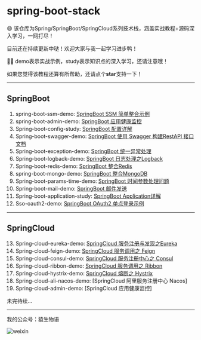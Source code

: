 # spring-boot-stack
:smile: 该仓库为Spring/SpringBoot/SpringCloud系列技术栈，涵盖实战教程+源码深入学习，一网打尽！

目前还在持续更新中哒！欢迎大家与我一起学习进步鸭！

:tipping_hand_man: demo表示实战示例，study表示知识点的深入学习，还请注意哦！

如果您觉得该教程还算有所帮助，还请点个**star**支持一下！



---

## SpringBoot

1. spring-boot-ssm-demo: [SpringBoot SSM 简单整合示例](http://www.eknown.cn/index.php/spring-boot/ssm-simple.html)
2. spring-boot-admin-demo: [SpringBoot 应用健康监控](http://www.eknown.cn/index.php/spring-boot/spring-boot-admin.html)
3. Spring-boot-config-study: [SpringBoot 配置详解](http://www.eknown.cn/index.php/spring-boot/config.html)
4. Spring-boot-swagger-demo: [SpringBoot 使用 Swagger 构建RestAPI 接口文档](http://www.eknown.cn/index.php/default/spring-boot-swagger.html)
5. Spring-boot-exception-demo: [SpringBoot 统一异常处理](http://www.eknown.cn/index.php/spring-boot/exception-handler.html)
6. Spring-boot-logback-demo: [SpringBoot 日志处理之Logback](http://www.eknown.cn/index.php/spring-boot/logback.html)
7. Spring-boot-redis-demo: [SpringBoot 整合Redis](http://www.eknown.cn/index.php/spring-boot/spring-boot-redis.html)
8. spring-boot-mongo-demo: [SpringBoot 整合MongoDB](http://www.eknown.cn/index.php/spring-boot/spring-boot-mongodb.html)
9. Spring-boot-params-time-demo: [SpringBoot 时间参数处理问题](http://www.eknown.cn/index.php/spring-boot/params-time.html)
10. Spring-boot-mail-demo: [SpringBoot 邮件发送](http://www.eknown.cn/index.php/spring-boot/email.html)
11. Spring-boot-application-study: [SpringBoot Application详解](http://www.eknown.cn/index.php/spring-boot/spring-boot-application.html)
12. Sso-oauth2-demo: [SpringBoot OAuth2 单点登录示例](http://www.eknown.cn/index.php/spring-boot/oauth2-sso.html)


---

## SpringCloud

13. Spring-cloud-eureka-demo: [SpringCloud 服务注册与发现之Eureka](http://www.eknown.cn/index.php/SpringCloud/eureka.html)
14. Spring-cloud-feign-demo: [SpringCloud 服务调用之 Feign](http://www.eknown.cn/index.php/SpringCloud/feign.html)
15. Spring-cloud-consul-demo: [SpringCloud 服务注册中心之 Consul](http://www.eknown.cn/index.php/SpringCloud/consul.html)
16. Spring-cloud-ribbon-demo: [SpringCloud 服务调用之 Ribbon](http://www.eknown.cn/index.php/SpringCloud/ribbon.html)
17. Spring-cloud-hystrix-demo: [SpringCloud 熔断之 Hystrix](http://www.eknown.cn/index.php/SpringCloud/hystrix.html)
18. Spring-cloud-ali-nacos-demo: [SpringCloud 阿里服务注册中心 Nacos]
19. Spring-cloud-admin-demo: [SpringCloud 应用健康监控]

未完待续...

---

我的公众号：猿生物语

![weixin](http://zfh-public-blog.oss-cn-beijing.aliyuncs.com/image-1577335824761.png)
